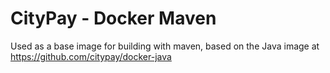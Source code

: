 CityPay - Docker Maven
===

Used as a base image for building with maven, based on the Java image at https://github.com/citypay/docker-java